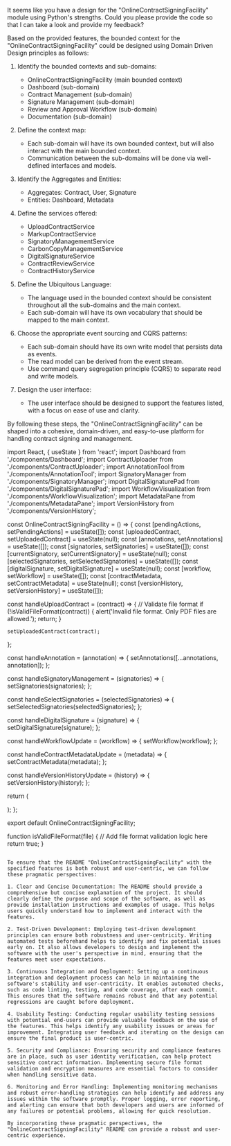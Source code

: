 It seems like you have a design for the "OnlineContractSigningFacility" module using Python's strengths. Could you please provide the code so that I can take a look and provide my feedback?

Based on the provided features, the bounded context for the "OnlineContractSigningFacility" could be designed using Domain Driven Design principles as follows:

1. Identify the bounded contexts and sub-domains: 
   - OnlineContractSigningFacility (main bounded context)
   - Dashboard (sub-domain)
   - Contract Management (sub-domain)
   - Signature Management (sub-domain)
   - Review and Approval Workflow (sub-domain)
   - Documentation (sub-domain)

2. Define the context map: 
   - Each sub-domain will have its own bounded context, but will also interact with the main bounded context.
   - Communication between the sub-domains will be done via well-defined interfaces and models.

3. Identify the Aggregates and Entities:
   - Aggregates: Contract, User, Signature
   - Entities: Dashboard, Metadata

4. Define the services offered:
   - UploadContractService
   - MarkupContractService
   - SignatoryManagementService
   - CarbonCopyManagementService
   - DigitalSignatureService
   - ContractReviewService
   - ContractHistoryService

5. Define the Ubiquitous Language:
   - The language used in the bounded context should be consistent throughout all the sub-domains and the main context.
   - Each sub-domain will have its own vocabulary that should be mapped to the main context.

6. Choose the appropriate event sourcing and CQRS patterns:
   - Each sub-domain should have its own write model that persists data as events.
   - The read model can be derived from the event stream.
   - Use command query segregation principle (CQRS) to separate read and write models.

7. Design the user interface:
   - The user interface should be designed to support the features listed, with a focus on ease of use and clarity.

By following these steps, the "OnlineContractSigningFacility" can be shaped into a cohesive, domain-driven, and easy-to-use platform for handling contract signing and management.

import React, { useState } from 'react';
import Dashboard from './components/Dashboard';
import ContractUploader from './components/ContractUploader';
import AnnotationTool from './components/AnnotationTool';
import SignatoryManager from './components/SignatoryManager';
import DigitalSignaturePad from './components/DigitalSignaturePad';
import WorkflowVisualization from './components/WorkflowVisualization';
import MetadataPane from './components/MetadataPane';
import VersionHistory from './components/VersionHistory';

const OnlineContractSigningFacility = () => {
  const [pendingActions, setPendingActions] = useState([]);
  const [uploadedContract, setUploadedContract] = useState(null);
  const [annotations, setAnnotations] = useState([]);
  const [signatories, setSignatories] = useState([]);
  const [currentSignatory, setCurrentSignatory] = useState(null);
  const [selectedSignatories, setSelectedSignatories] = useState([]);
  const [digitalSignature, setDigitalSignature] = useState(null);
  const [workflow, setWorkflow] = useState([]);
  const [contractMetadata, setContractMetadata] = useState(null);
  const [versionHistory, setVersionHistory] = useState([]);

  const handleUploadContract = (contract) => {
    // Validate file format
    if (!isValidFileFormat(contract)) {
      alert('Invalid file format. Only PDF files are allowed.');
      return;
    }

    setUploadedContract(contract);
  };

  const handleAnnotation = (annotation) => {
    setAnnotations([...annotations, annotation]);
  };

  const handleSignatoryManagement = (signatories) => {
    setSignatories(signatories);
  };

  const handleSelectSignatories = (selectedSignatories) => {
    setSelectedSignatories(selectedSignatories);
  };

  const handleDigitalSignature = (signature) => {
    setDigitalSignature(signature);
  };

  const handleWorkflowUpdate = (workflow) => {
    setWorkflow(workflow);
  };

  const handleContractMetadataUpdate = (metadata) => {
    setContractMetadata(metadata);
  };

  const handleVersionHistoryUpdate = (history) => {
    setVersionHistory(history);
  };

  return (
    <div>
      <Dashboard pendingActions={pendingActions} />
      <ContractUploader onUpload={handleUploadContract} />
      <AnnotationTool annotations={annotations} onAnnotation={handleAnnotation} />
      <SignatoryManager
        signatories={signatories}
        currentSignatory={currentSignatory}
        onSelectSignatories={handleSelectSignatories}
        onSignatoryManagement={handleSignatoryManagement}
      />
      <DigitalSignaturePad onSign={handleDigitalSignature} />
      <WorkflowVisualization workflow={workflow} onUpdate={handleWorkflowUpdate} />
      <MetadataPane metadata={contractMetadata} onUpdate={handleContractMetadataUpdate} />
      <VersionHistory history={versionHistory} onUpdate={handleVersionHistoryUpdate} />
    </div>
  );
};

export default OnlineContractSigningFacility;

function isValidFileFormat(file) {
  // Add file format validation logic here
  return true;
}

```

To ensure that the README "OnlineContractSigningFacility" with the specified features is both robust and user-centric, we can follow these pragmatic perspectives:

1. Clear and Concise Documentation: The README should provide a comprehensive but concise explanation of the project. It should clearly define the purpose and scope of the software, as well as provide installation instructions and examples of usage. This helps users quickly understand how to implement and interact with the features.

2. Test-Driven Development: Employing test-driven development principles can ensure both robustness and user-centricity. Writing automated tests beforehand helps to identify and fix potential issues early on. It also allows developers to design and implement the software with the user's perspective in mind, ensuring that the features meet user expectations.

3. Continuous Integration and Deployment: Setting up a continuous integration and deployment process can help in maintaining the software's stability and user-centricity. It enables automated checks, such as code linting, testing, and code coverage, after each commit. This ensures that the software remains robust and that any potential regressions are caught before deployment.

4. Usability Testing: Conducting regular usability testing sessions with potential end-users can provide valuable feedback on the use of the features. This helps identify any usability issues or areas for improvement. Integrating user feedback and iterating on the design can ensure the final product is user-centric.

5. Security and Compliance: Ensuring security and compliance features are in place, such as user identity verification, can help protect sensitive contract information. Implementing secure file format validation and encryption measures are essential factors to consider when handling sensitive data.

6. Monitoring and Error Handling: Implementing monitoring mechanisms and robust error-handling strategies can help identify and address any issues within the software promptly. Proper logging, error reporting, and alerting can ensure that both developers and users are informed of any failures or potential problems, allowing for quick resolution.

By incorporating these pragmatic perspectives, the "OnlineContractSigningFacility" README can provide a robust and user-centric experience.

```